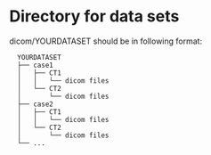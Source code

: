 # Directory for data sets
dicom/YOURDATASET should be in following format:<br>
<pre><code>  YOURDATASET
  ├── case1
  │   ├── CT1
  │   │   └── dicom files
  │   └── CT2
  │       └── dicom files
  ├── case2
  │   ├── CT1
  │   │   └── dicom files
  │   └── CT2
  │       └── dicom files
  └── ...
</code></pre>
